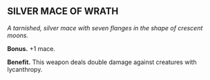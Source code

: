 ## SILVER MACE OF WRATH

_A tarnished, silver mace with seven flanges in the shape of crescent moons._

**Bonus.** +1 mace.

**Benefit.** This weapon deals double damage against creatures with lycanthropy.

